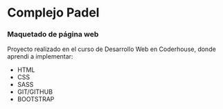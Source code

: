 # Complejo Padel

### Maquetado de página web

Proyecto realizado en el curso de Desarrollo Web en Coderhouse, donde aprendi a implementar: 

- HTML
- CSS 
- SASS
- GIT/GITHUB
- BOOTSTRAP 
